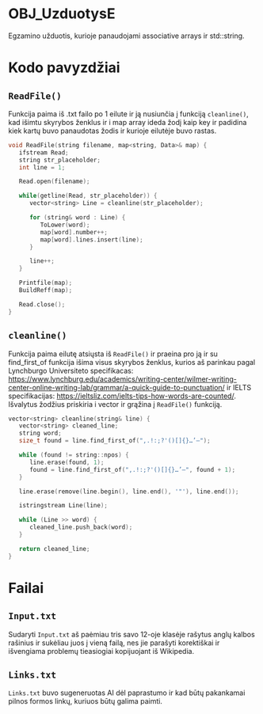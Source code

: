 # OBJ_UzduotysE

Egzamino užduotis, kurioje panaudojami associative arrays ir std::string.

# Kodo pavyzdžiai

## `ReadFile()`

Funkcija paima iš .txt failo po 1 eilute ir ją nusiunčia į funkciją `cleanline()`, kad išimtu skyrybos ženklus ir i map array ideda žodį kaip key ir padidina kiek kartų buvo panaudotas žodis ir kurioje eilutėje buvo rastas.

```cpp
void ReadFile(string filename, map<string, Data>& map) {
   ifstream Read;
   string str_placeholder;
   int line = 1;

   Read.open(filename);

   while(getline(Read, str_placeholder)) {
      vector<string> Line = cleanline(str_placeholder);

      for (string& word : Line) {
         ToLower(word);
         map[word].number++;
         map[word].lines.insert(line);
      }

      line++;
   }

   Printfile(map);
   BuildReff(map);

   Read.close();
}
```

## `cleanline()`

Funkcija paima eilutę atsiųsta iš `ReadFile()` ir praeina pro ją ir su find_first_of funkcija išima visus skyrybos ženklus, kurios aš parinkau pagal Lynchburgo Universiteto specifikacas: https://www.lynchburg.edu/academics/writing-center/wilmer-writing-center-online-writing-lab/grammar/a-quick-guide-to-punctuation/ ir IELTS specifikacijas: https://ieltsliz.com/ielts-tips-how-words-are-counted/. Išvalytus žodžius priskiria i vector ir grąžina į `ReadFile()` funkciją.

```cpp
vector<string> cleanline(string& line) {
   vector<string> cleaned_line;
   string word;
   size_t found = line.find_first_of(",.!:;?'()[]{}…’–");

   while (found != string::npos) {
      line.erase(found, 1);
      found = line.find_first_of(",.!:;?'()[]{}…’–", found + 1);
   }

   line.erase(remove(line.begin(), line.end(), '"'), line.end());

   istringstream Line(line);

   while (Line >> word) {
      cleaned_line.push_back(word);
   }

   return cleaned_line;
}
```

# Failai

## `Input.txt`

Sudaryti `Input.txt` aš paėmiau tris savo 12-oje klasėje rašytus anglų kalbos rašinius ir sukėliau juos į vieną failą, nes jie parašyti korektiškai ir išvengiama problemų tieasiogiai kopijuojant iš Wikipedia.

## `Links.txt`

`Links.txt` buvo sugeneruotas AI dėl paprastumo ir kad būtų pakankamai pilnos formos linkų, kuriuos būtų galima paimti.